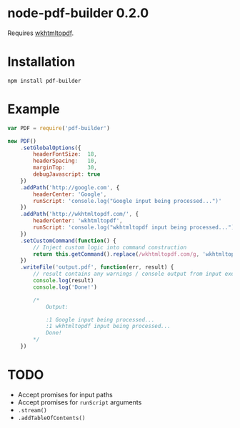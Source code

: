 # node-pdf-builder 0.2.0
Requires [wkhtmltopdf](http://wkhtmltopdf.org).

# Installation
```
npm install pdf-builder
```

# Example
```js
var PDF = require('pdf-builder')

new PDF()
	.setGlobalOptions({
		headerFontSize:  18,
		headerSpacing:   10,
		marginTop:       30,
		debugJavascript: true
	})
	.addPath('http://google.com', {
		headerCenter: 'Google',
		runScript: 'console.log("Google input being processed...")'
	})
	.addPath('http://wkhtmltopdf.com/', {
		headerCenter: 'wkhtmltopdf',
		runScript: 'console.log("wkhtmltopdf input being processed...")'
	})
	.setCustomCommand(function() {
		// Inject custom logic into command construction
		return this.getCommand().replace(/wkhtmltopdf.com/g, 'wkhtmltopdf.org')
	})
	.writeFile('output.pdf', function(err, result) {
		// result contains any warnings / console output from input execution
		console.log(result)
		console.log('Done!')

		/*
			Output:

			:1 Google input being processed...
			:1 wkhtmltopdf input being processed...
			Done!
		*/
	})
```

# TODO
- Accept promises for input paths
- Accept promises for `runScript` arguments
- `.stream()`
- `.addTableOfContents()`
